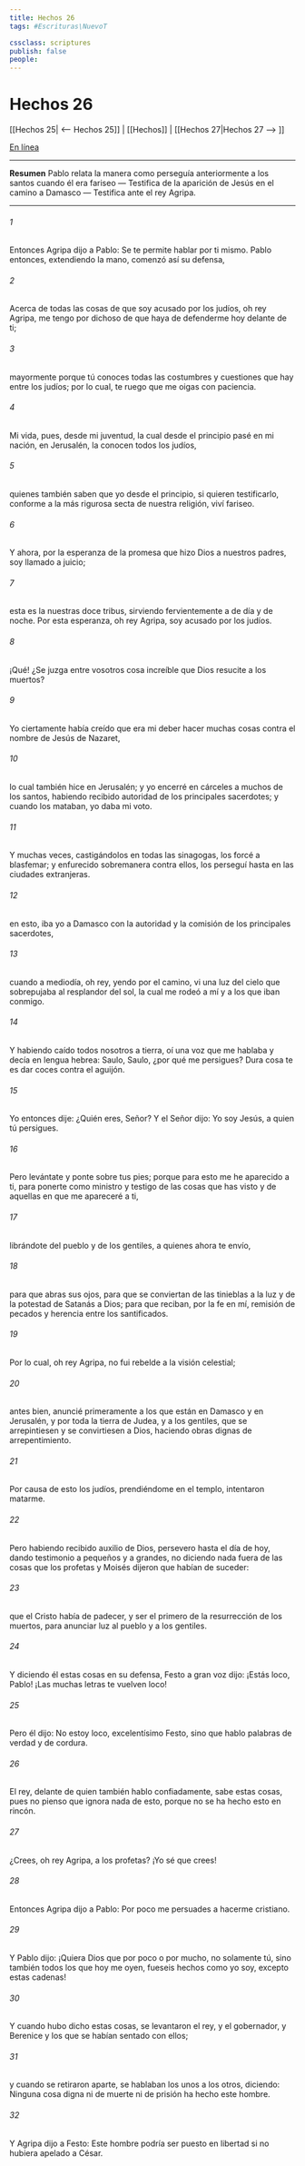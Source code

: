 ```yaml
---
title: Hechos 26
tags: #Escrituras\NuevoT

cssclass: scriptures
publish: false
people:
---
```


# Hechos 26
[[Hechos 25| <-- Hechos 25]] | [[Hechos]] | [[Hechos 27|Hechos 27 --> ]]

[En línea](https://churchofjesuschrist.org/study/scriptures/nt/acts/26?lang=spa)

---
__Resumen__
Pablo relata la manera como perseguía anteriormente a los santos cuando él era fariseo — Testifica de la aparición de Jesús en el camino a Damasco — Testifica ante el rey Agripa.

---
###### 1 
Entonces Agripa dijo a Pablo: Se te permite hablar por ti mismo. Pablo entonces, extendiendo la mano, comenzó así su defensa, 

###### 2 
Acerca de todas las cosas de que soy acusado por los judíos, oh rey Agripa, me tengo por dichoso de que haya de defenderme hoy delante de ti;

###### 3 
mayormente porque tú conoces todas las costumbres y cuestiones que hay entre los judíos; por lo cual, te ruego que me oigas con paciencia.

###### 4 
Mi vida, pues, desde mi juventud, la cual desde el principio pasé en mi nación, en Jerusalén, la conocen todos los judíos,

###### 5 
quienes también saben que yo desde el principio, si quieren testificarlo, conforme a la más rigurosa secta de nuestra religión, viví  fariseo.

###### 6 
Y ahora, por la esperanza de la promesa que hizo Dios a nuestros padres, soy llamado a juicio;

###### 7 
esta es la  nuestras doce tribus, sirviendo fervientemente a  de día y de noche. Por esta esperanza, oh rey Agripa, soy acusado por los judíos.

###### 8 
¡Qué! ¿Se juzga entre vosotros cosa increíble que Dios resucite a los muertos?

###### 9 
Yo ciertamente había creído que era mi deber hacer muchas cosas contra el nombre de Jesús de Nazaret,

###### 10 
lo cual también hice en Jerusalén; y yo encerré en cárceles a muchos de los santos, habiendo recibido autoridad de los principales sacerdotes; y cuando los mataban, yo daba mi voto.

###### 11 
Y muchas veces, castigándolos en todas las sinagogas, los forcé a blasfemar; y enfurecido sobremanera contra ellos, los perseguí hasta en las ciudades extranjeras.

###### 12 
 en esto, iba yo a Damasco con la autoridad y la comisión de los principales sacerdotes,

###### 13 
cuando a mediodía, oh rey, yendo por el camino, vi una luz del cielo que sobrepujaba al resplandor del sol, la cual me rodeó a mí y a los que iban conmigo.

###### 14 
Y habiendo caído todos nosotros a tierra, oí una voz que me hablaba y decía en lengua hebrea: Saulo, Saulo, ¿por qué me persigues? Dura cosa te es dar coces contra el aguijón.

###### 15 
Yo entonces dije: ¿Quién eres, Señor? Y el Señor dijo: Yo soy Jesús, a quien tú persigues.

###### 16 
Pero levántate y ponte sobre tus pies; porque para esto me he aparecido a ti, para ponerte como ministro y testigo de las cosas que has visto y de aquellas en que me apareceré a ti,

###### 17 
librándote del pueblo y de los gentiles, a quienes ahora te envío,

###### 18 
para que abras sus ojos, para que se conviertan de las tinieblas a la luz y de la potestad de Satanás a Dios; para que reciban, por la fe en mí, remisión de pecados y herencia entre los santificados.

###### 19 
Por lo cual, oh rey Agripa, no fui rebelde a la visión celestial;

###### 20 
antes bien, anuncié primeramente a los que están en Damasco y en Jerusalén, y por toda la tierra de Judea, y a los gentiles, que se arrepintiesen y se convirtiesen a Dios, haciendo obras dignas de arrepentimiento.

###### 21 
Por causa de esto los judíos, prendiéndome en el templo, intentaron matarme.

###### 22 
Pero habiendo recibido auxilio de Dios, persevero hasta el día de hoy, dando testimonio a pequeños y a grandes, no diciendo nada fuera de las cosas que los profetas y Moisés dijeron que habían de suceder:

###### 23 
que el Cristo había de padecer, y ser el primero de la resurrección de los muertos, para anunciar luz al pueblo y a los gentiles.

###### 24 
Y diciendo él estas cosas en su defensa, Festo a gran voz dijo: ¡Estás loco, Pablo! ¡Las muchas letras te vuelven loco!

###### 25 
Pero él dijo: No estoy loco, excelentísimo Festo, sino que hablo palabras de verdad y de cordura.

###### 26 
El rey, delante de quien también hablo confiadamente, sabe estas cosas, pues no pienso que ignora nada de esto, porque no se ha hecho esto en  rincón.

###### 27 
¿Crees, oh rey Agripa, a los profetas? ¡Yo sé que crees!

###### 28 
Entonces Agripa dijo a Pablo: Por poco me persuades a hacerme cristiano.

###### 29 
Y Pablo dijo: ¡Quiera Dios que por poco o por mucho, no solamente tú, sino también todos los que hoy me oyen, fueseis hechos como yo soy, excepto estas cadenas!

###### 30 
Y cuando hubo dicho estas cosas, se levantaron el rey, y el gobernador, y Berenice y los que se habían sentado con ellos;

###### 31 
y cuando se retiraron aparte, se hablaban los unos a los otros, diciendo: Ninguna cosa digna ni de muerte ni de prisión ha hecho este hombre.

###### 32 
Y Agripa dijo a Festo: Este hombre podría ser puesto en libertad si no hubiera apelado a César.

